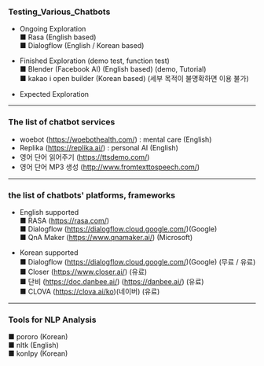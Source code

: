 ### Testing_Various_Chatbots
  
- Ongoing Exploration  
■ Rasa (English based)  
■ Dialogflow (English / Korean based)  
  
- Finished Exploration (demo test, function test)  
■ Blender (Facebook AI) (English based) (demo, Tutorial)  
■ kakao i open builder (Korean based)  (세부 목적이 불명확하면 이용 불가)  
  
- Expected Exploration  
  
------------------------------------------------------------------  
  
### The list of chatbot services  
- woebot (https://woebothealth.com/) : mental care (English)  
- Replika  (https://replika.ai/) : personal AI (English)
- 영어 단어 읽어주기 (https://ttsdemo.com/)
- 영어 단어 MP3 생성 (http://www.fromtexttospeech.com/)
-------------------------------------------------------------------  
  
### the list of chatbots' platforms, frameworks  
- English supported  
■ RASA (https://rasa.com/)  
■ Dialogflow  (https://dialogflow.cloud.google.com/)(Google)  
■ QnA Maker (https://www.qnamaker.ai/) (Microsoft)  
  
- Korean supported  
■ Dialogflow  (https://dialogflow.cloud.google.com/)(Google) (무료 / 유료)  
■ Closer  (https://www.closer.ai/) (유료)  
■ 단비  (https://doc.danbee.ai/) (https://danbee.ai/) (유료)  
■ CLOVA (https://clova.ai/ko)(네이버) (유료)  
-------------------------------------------------------------------  
  
### Tools for NLP Analysis  
■ pororo (Korean)  
■ nltk (English)  
■ konlpy (Korean)  
